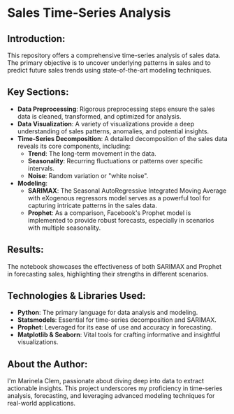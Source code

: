 # Sales Time-Series Analysis

## Introduction:
This repository offers a comprehensive time-series analysis of sales data. The primary objective is to uncover underlying patterns in sales and to predict future sales trends using state-of-the-art modeling techniques.

## Key Sections:

- **Data Preprocessing**: Rigorous preprocessing steps ensure the sales data is cleaned, transformed, and optimized for analysis.
- **Data Visualization**: A variety of visualizations provide a deep understanding of sales patterns, anomalies, and potential insights.
- **Time-Series Decomposition**: A detailed decomposition of the sales data reveals its core components, including:
  - **Trend**: The long-term movement in the data.
  - **Seasonality**: Recurring fluctuations or patterns over specific intervals.
  - **Noise**: Random variation or "white noise".
- **Modeling**:
  - **SARIMAX**: The Seasonal AutoRegressive Integrated Moving Average with eXogenous regressors model serves as a powerful tool for capturing intricate patterns in the sales data.
  - **Prophet**: As a comparison, Facebook's Prophet model is implemented to provide robust forecasts, especially in scenarios with multiple seasonality.

## Results:

The notebook showcases the effectiveness of both SARIMAX and Prophet in forecasting sales, highlighting their strengths in different scenarios.

## Technologies & Libraries Used:

- **Python**: The primary language for data analysis and modeling.
- **Statsmodels**: Essential for time-series decomposition and SARIMAX.
- **Prophet**: Leveraged for its ease of use and accuracy in forecasting.
- **Matplotlib & Seaborn**: Vital tools for crafting informative and insightful visualizations.

## About the Author:

I'm Marinela Clem, passionate about diving deep into data to extract actionable insights. This project underscores my proficiency in time-series analysis, forecasting, and leveraging advanced modeling techniques for real-world applications.

